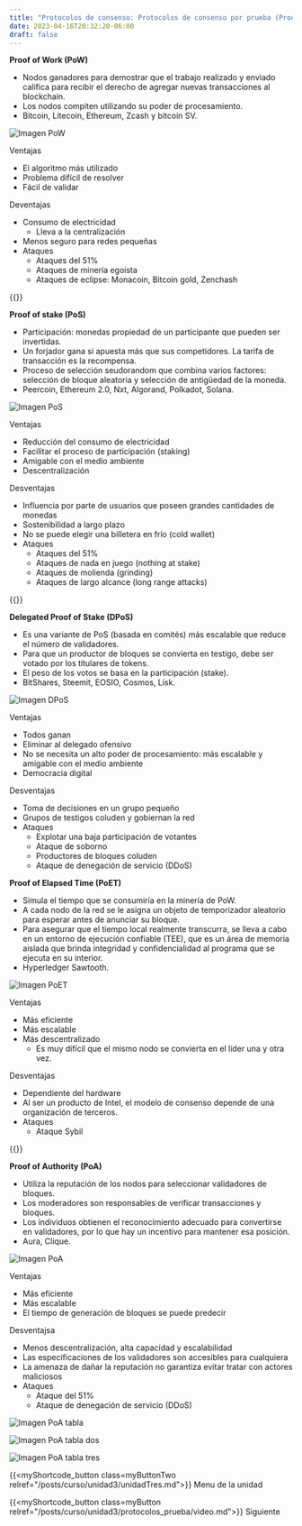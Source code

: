 ```yaml
---
title: "Protocolos de consenso: Protocolos de consenso por prueba (Proof of Work, Proof of Stake y PPoS)"
date: 2023-04-16T20:32:20-06:00
draft: false
---
```


**Proof of Work (PoW)**

- Nodos ganadores para demostrar que el trabajo realizado y enviado califica para recibir el derecho de agregar nuevas transacciones al blockchain.
- Los nodos compiten utilizando su poder de procesamiento.
- Bitcoin, Litecoin, Ethereum, Zcash y bitcoin SV.

![Imagen PoW](/posts/img/unidad3/pow.webp)

Ventajas

- El algoritmo más utilizado
- Problema difícil de resolver
- Fácil de validar

Deventajas

- Consumo de electricidad
    - Lleva a la centralización
- Menos seguro para redes pequeñas
- Ataques
    - Ataques del 51%
    - Ataques de minería egoísta
    - Ataques de eclipse: Monacoin, Bitcoin gold, Zenchash

{{<salto>}}

**Proof of stake (PoS)**

- Participación: monedas propiedad de un participante que pueden ser invertidas.
- Un forjador gana si apuesta más que sus competidores. La tarifa de transacción es la recompensa.
- Proceso de selección seudorandom que combina varios factores: selección de bloque aleatoria y selección de antigüedad de la moneda.
- Peercoin, Ethereum 2.0, Nxt, Algorand, Polkadot, Solana.

![Imagen PoS](/posts/img/unidad3/pos.webp)

Ventajas

- Reducción del consumo de electricidad
- Facilitar el proceso de participación (staking)
- Amigable con el medio ambiente
- Descentralización

Desventajas

- Influencia por parte de usuarios que poseen grandes cantidades de monedas
- Sostenibilidad a largo plazo
- No se puede elegir una billetera en frío (cold wallet)
- Ataques
    - Ataques del 51%
    - Ataques de nada en juego (nothing at stake)
    - Ataques de molienda (grinding)
    - Ataques de largo alcance (long range attacks)

{{<salto>}}

**Delegated Proof of Stake (DPoS)**

- Es una variante de PoS (basada en comités) más escalable que reduce el número de validadores.
- Para que un productor de bloques se convierta en testigo, debe ser votado por los titulares de tokens.
- El peso de los votos se basa en la participación (stake).
- BitShares, Steemit, EOSIO, Cosmos, Lisk.

![Imagen DPoS](/posts/img/unidad3/dpos.webp)

Ventajas

- Todos ganan
- Eliminar al delegado ofensivo
- No se necesita un alto poder de procesamiento: más escalable y amigable con el medio ambiente
- Democracia digital

Desventajas

- Toma de decisiones en un grupo pequeño
- Grupos de testigos coluden y gobiernan la red
- Ataques
    - Explotar una baja participación de votantes
    - Ataque de soborno
    - Productores de bloques coluden
    - Ataque de denegación de servicio (DDoS)

**Proof of Elapsed Time (PoET)**

- Simula el tiempo que se consumiría en la minería de PoW.
- A cada nodo de la red se le asigna un objeto de temporizador aleatorio para esperar antes de anunciar su bloque.
- Para asegurar que el tiempo local realmente transcurra, se lleva a cabo en un entorno de ejecución confiable (TEE), que es un área de memoria aislada que brinda integridad y confidencialidad al programa que se ejecuta en su interior.
- Hyperledger Sawtooth.

![Imagen PoET](/posts/img/unidad3/poet.webp)

Ventajas

- Más eficiente
- Más escalable
- Más descentralizado
    - Es muy difícil que el mismo nodo se convierta en el líder una y otra vez.

Desventajas

- Dependiente del hardware
- Al ser un producto de Intel, el modelo de consenso depende de una organización de terceros.
- Ataques
    - Ataque Sybil

{{<salto>}}

**Proof of Authority (PoA)**

- Utiliza la reputación de los nodos para seleccionar validadores de bloques.
- Los moderadores son responsables de verificar transacciones y bloques.
- Los individuos obtienen el reconocimiento adecuado para convertirse en validadores, por lo que hay un incentivo para mantener esa posición.
- Aura, Clique.

![Imagen PoA](/posts/img/unidad3/poa.webp)

Ventajas

- Más eficiente
- Más escalable
- El tiempo de generación de bloques se puede predecir

Desventajsa

- Menos descentralización, alta capacidad y escalabilidad
- Las especificaciones de los validadores son accesibles para cualquiera
- La amenaza de dañar la reputación no garantiza evitar tratar con actores maliciosos
- Ataques
    - Ataque del 51%
    - Ataque de denegación de servicio (DDoS)

![Imagen PoA tabla](/posts/img/unidad3/poa_table.webp)

![Imagen PoA tabla dos](/posts/img/unidad3/poa_tableDos.webp)

![Imagen PoA tabla tres](/posts/img/unidad3/poa_tableTres.webp)

{{<myShortcode_button class=myButtonTwo relref="/posts/curso/unidad3/unidadTres.md">}} Menu de la unidad

{{<myShortcode_button class=myButton relref="/posts/curso/unidad3/protocolos_prueba/video.md">}} Siguiente